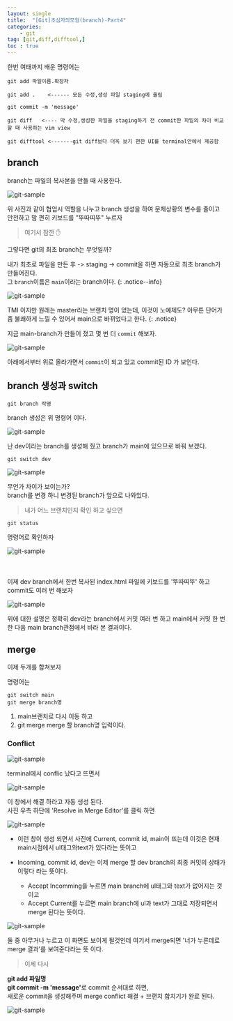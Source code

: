 ```yaml
---
layout: single
title:  "[Git]초심자의모험(branch)-Part4"
categories:
    - git
tag: [git,diff,difftool,]
toc : true
---
```


한번 여태까지 배운 명령어는

```
git add 파일이름.확장자

git add .    <------ 모든 수정,생성 파일 staging에 올림

git commit -m 'message'

git diff   <---- 막 수정,생성한 파일을 staging하기 전 commit한 파일의 차이 비교 할 때 사용하는 vim view

git difftool <-------git diff보다 더욱 보기 편한 UI를 terminal안에서 제공함
```

## branch

branch는 파일의 복사본을 만들 때 사용한다. 

![git-sample](/assets/images/git/20230714/230714-06.png)

위 사진과 같이 협업시 역할을 나누고 branch 생성을 하여  문제상황의 변수를 줄이고 안전하고 맘 편히 키보드를 "뚜따띠뚜" 누르자

> 여기서 잠깐 :hand:


그렇다면 git의 최초 branch는 무엇일까?

내가 최초로 파일을 만든 후 -> staging -> commit을 하면 자동으로 최초 branch가 만들어진다. <BR> 그 <code>branch</code>이름은 <code>main</code>이라는 branch이다.
{: .notice--info}

![git-sample](/assets/images/git/20230714/230714-07.png)

TMI 이지만 원래는 master라는 브랜치 명이 었는데, 이것이 노예제도? 아무튼 단어가 좀 불쾌하게 느낄 수 있어서 main으로 바뀌었다고 한다.
{: .notice}

지금 main-branch가 만들어 졌고 몇 번 더 <code>commit</code> 해보자.


![git-sample](/assets/images/git/20230714/230714-08.png)

아래에서부터 위로 올라가면서 <code>commit</code>이 되고 있고 commit된 ID 가 보인다.


## branch 생성과 switch


```terminal
git branch 작명
```
branch 생성은 위 명령어 이다.

![git-sample](/assets/images/git/20230714/230714-10.png)

난 dev이라는 branch를 생성해 줬고 branch가 main에 있으므로 바꿔 보겠다.

```terminal
git switch dev
```

![git-sample](/assets/images/git/20230714/230714-09.png)

무언가 차이가 보이는가?
<BR>
branch를 변경 하니 변경된 branch가 앞으로 나와있다.

> 내가 어느 브랜치인지 확인 하고 싶으면

```terminal
git status
```
명령어로 확인하자

![git-sample](/assets/images/git/20230714/230714-11.png)
<BR>
<BR>
<BR>
<BR>
이제 dev branch에서 한번 복사된 index.html 파일에 키보드를 '뚜따띠뚜' 하고 commit도 여러 번 해보자

![git-sample](/assets/images/git/20230714/230714-12.png)

위에 대한 설명은 정확히 dev라는 branch에서 커밋 여러 번 하고  main에서 커밋 한 번한 다음 main branch관점에서 바라 본 결과이다.

## merge

이제 두개를 합쳐보자

명령어는

```terminal
git switch main
git merge branch명
```
1. main브랜치로 다시 이동 하고
2. git merge merge 할 branch명 입력이다.

### Conflict

![git-sample](/assets/images/git/20230714/230714-14.png)

terminal에서 conflic 났다고 뜨면서

![git-sample](/assets/images/git/20230714/230714-16.png)

이 창에서 해결 하라고 자동 생성 된다.
<BR>
사진 우측 하단에 'Resolve in Merge Editor'를 클릭 하면

![git-sample](/assets/images/git/20230714/230714-15.png)

* 이런 창이 생성 되면서 사진에 Current, commit id, main이 뜨는데 이것은 현재 main시점에서 ul태그와text가 있다라는 뜻이고
* Incoming, commit id, dev는 이제 merge 할 dev branch의 최종 커밋의 상태가 이렇다 라는 뜻이다.

    * Accept Incomming을 누르면 main branch에 ul태그와 text가 없어지는 것이고
    * Accept Current를 누르면 main branch에 ul과 text가 그대로 저장되면서 merge 된다는 뜻이다.

![git-sample](/assets/images/git/20230714/230714-17.png)

둘 중 아무거나 누르고 이 화면도 보이게 될것인데 여기서 merge되면 '너가 누른데로 merge 결과'를 보여준다라는 뜻 이다.

> 이제 다시 

<strong>git add 파일명 </strong><BR>
<strong>git commit -m 'message'</strong>로 commit 순서대로 하면,
<BR>
새로운 commit을 생성해주며 merge conflict 해결 + 브랜치 합치기가 완료 된다.

![git-sample](/assets/images/git/20230714/230714-18.png)